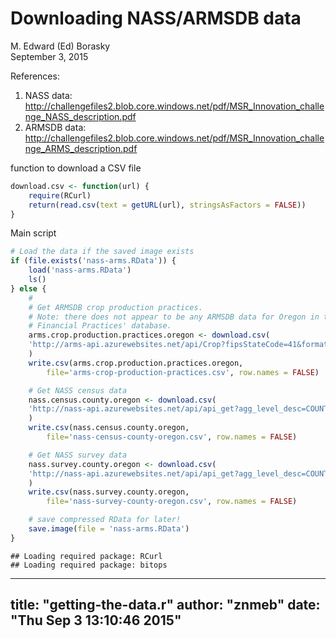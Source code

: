 # Downloading NASS/ARMSDB data
M. Edward (Ed) Borasky  
September 3, 2015  

References:

1. NASS data: <http://challengefiles2.blob.core.windows.net/pdf/MSR_Innovation_challenge_NASS_description.pdf>
2. ARMSDB data: <http://challengefiles2.blob.core.windows.net/pdf/MSR_Innovation_challenge_ARMS_description.pdf>

function to download a CSV file


```r
download.csv <- function(url) {
    require(RCurl)
    return(read.csv(text = getURL(url), stringsAsFactors = FALSE))
}
```


Main script


```r
# Load the data if the saved image exists
if (file.exists('nass-arms.RData')) {
    load('nass-arms.RData')
    ls()
} else {
    #
    # Get ARMSDB crop production practices.
    # Note: there does not appear to be any ARMSDB data for Oregon in the 'Farm
    # Financial Practices' database.
    arms.crop.production.practices.oregon <- download.csv(
    'http://arms-api.azurewebsites.net/api/Crop?fipsStateCode=41&format=csv'
    )
    write.csv(arms.crop.production.practices.oregon,
        file='arms-crop-production-practices.csv', row.names = FALSE)

    # Get NASS census data
    nass.census.county.oregon <- download.csv(
    'http://nass-api.azurewebsites.net/api/api_get?agg_level_desc=COUNTY&state_name=OREGON&source_desc=CENSUS&format=csv'
    )
    write.csv(nass.census.county.oregon,
        file='nass-census-county-oregon.csv', row.names = FALSE)

    # Get NASS survey data
    nass.survey.county.oregon <- download.csv(
    'http://nass-api.azurewebsites.net/api/api_get?agg_level_desc=COUNTY&state_name=OREGON&source_desc=SURVEY&format=csv'
    )
    write.csv(nass.survey.county.oregon,
        file='nass-survey-county-oregon.csv', row.names = FALSE)

    # save compressed RData for later!
    save.image(file = 'nass-arms.RData')
}
```

```
## Loading required package: RCurl
## Loading required package: bitops
```


---
title: "getting-the-data.r"
author: "znmeb"
date: "Thu Sep  3 13:10:46 2015"
---
